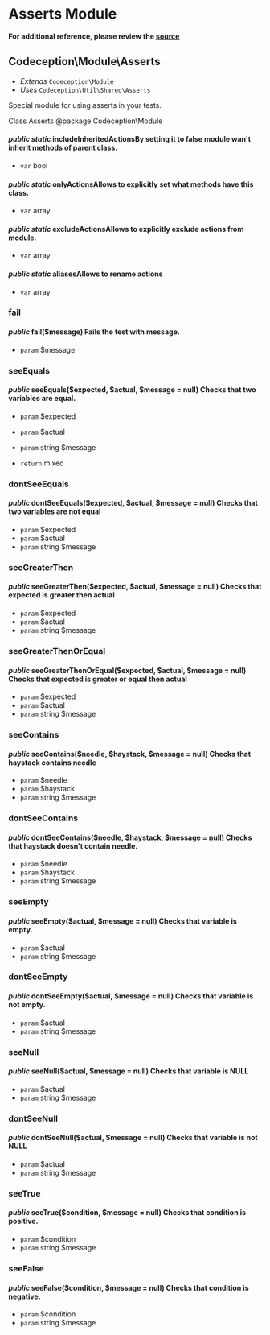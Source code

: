 # Asserts Module

**For additional reference, please review the [source](https://github.com/Codeception/Codeception/tree/master/src/Codeception/Module/Asserts.php)**
## Codeception\Module\Asserts

* *Extends* `Codeception\Module`
* *Uses* `Codeception\Util\Shared\Asserts`

Special module for using asserts in your tests.

Class Asserts
@package Codeception\Module
#### *public static* includeInheritedActionsBy setting it to false module wan't inherit methods of parent class.

 * `var`  bool
#### *public static* onlyActionsAllows to explicitly set what methods have this class.

 * `var`  array
#### *public static* excludeActionsAllows to explicitly exclude actions from module.

 * `var`  array
#### *public static* aliasesAllows to rename actions

 * `var`  array










































### fail
#### *public* fail($message) Fails the test with message.

 * `param`  $message
### seeEquals
#### *public* seeEquals($expected, $actual, $message = null) Checks that two variables are equal.

 * `param`         $expected
 * `param`         $actual
 * `param`  string $message

 * `return`  mixed
### dontSeeEquals
#### *public* dontSeeEquals($expected, $actual, $message = null) Checks that two variables are not equal

 * `param`         $expected
 * `param`         $actual
 * `param`  string $message
### seeGreaterThen
#### *public* seeGreaterThen($expected, $actual, $message = null) Checks that expected is greater then actual

 * `param`         $expected
 * `param`         $actual
 * `param`  string $message
### seeGreaterThenOrEqual
#### *public* seeGreaterThenOrEqual($expected, $actual, $message = null) Checks that expected is greater or equal then actual

 * `param`         $expected
 * `param`         $actual
 * `param`  string $message
### seeContains
#### *public* seeContains($needle, $haystack, $message = null) Checks that haystack contains needle

 * `param`         $needle
 * `param`         $haystack
 * `param`  string $message
### dontSeeContains
#### *public* dontSeeContains($needle, $haystack, $message = null) Checks that haystack doesn't contain needle.

 * `param`         $needle
 * `param`         $haystack
 * `param`  string $message
### seeEmpty
#### *public* seeEmpty($actual, $message = null) Checks that variable is empty.

 * `param`         $actual
 * `param`  string $message
### dontSeeEmpty
#### *public* dontSeeEmpty($actual, $message = null) Checks that variable is not empty.

 * `param`         $actual
 * `param`  string $message
### seeNull
#### *public* seeNull($actual, $message = null) Checks that variable is NULL

 * `param`         $actual
 * `param`  string $message
### dontSeeNull
#### *public* dontSeeNull($actual, $message = null) Checks that variable is not NULL

 * `param`         $actual
 * `param`  string $message
### seeTrue
#### *public* seeTrue($condition, $message = null) Checks that condition is positive.

 * `param`         $condition
 * `param`  string $message
### seeFalse
#### *public* seeFalse($condition, $message = null) Checks that condition is negative.

 * `param`         $condition
 * `param`  string $message
